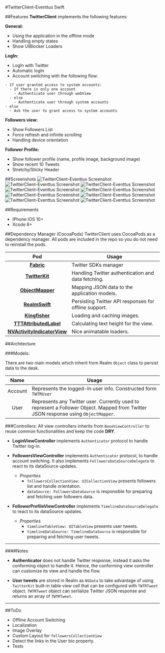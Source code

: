 #TwitterClient-Eventtus Swift

##Features
**TwitterClient** implements the following features:

**General:**

- Using the application in the offline mode
- Handling empty states
- Show UIBlocker Loaders

**LogIn:**

- LogIn with Twitter
- Automatic logIn
- Account switching with the following flow:

```
- If user granted access to system accounts:
  - If there is only one account
    - Authenticate user through webView
  - else
    - Authenticate user through system accounts
- else
  - Ask the user to grant access to system accounts
```
 
**Followers view:**

- Show Followers List
- Force refresh and infinite scrolling
- Handling device orientation


**Follower Profile:**

- Show follower profile (name, profile image, background image)
- Show recent 10 Tweets
- Stretchy/Sticky Header

##Screenshots
![TwitterClient-Eventtus Screenshot](https://s27.postimg.org/xlggbvn2r/Launch_Screen.png)
![TwitterClient-Eventtus Screenshot](https://s27.postimg.org/6owh3k49f/Login.png)
![TwitterClient-Eventtus Screenshot](https://s27.postimg.org/5nw8efn9v/Multi_Account.png)
![TwitterClient-Eventtus Screenshot](https://s27.postimg.org/hjdx5hndf/Error_Handling.png)
![TwitterClient-Eventtus Screenshot](https://s27.postimg.org/8pn0oe0er/Followers_View_Controller.png)
![TwitterClient-Eventtus Screenshot](https://s27.postimg.org/jk92428wj/Switch_Accounts.png)
![TwitterClient-Eventtus Screenshot](https://s27.postimg.org/h5cl5w39v/Empty_Followers.png)
![TwitterClient-Eventtus Screenshot](https://s27.postimg.org/heer9k5g3/Profile_View.png)
![TwitterClient-Eventtus Screenshot](https://s27.postimg.org/s8rlxqz6b/Landscape.png)

##Requirements

- IPhone IOS 10+
- Xcode 8+

##Dependency Manager (CocoaPods)
TwitterClient uses CocoaPods as a dependency manager. All pods are included in the repo so you do not need to reinstall the pods.

Pod           | Usage
:---------------: | -------------
[**Fabric**](https://cocoapods.org/pods/Fabric)  | Twitter SDKs manager
[**TwitterKit**](https://cocoapods.org/pods/TwitterKit)  | Handling Twitter authentication and data fetching.
[**ObjectMapper**](https://github.com/Hearst-DD/ObjectMapper)  | Mapping JSON data to the application models.
[**RealmSwift**](https://github.com/realm/realm-cocoa)  | Persisting Twitter API responses for offline support.
[**Kingfisher**](https://github.com/onevcat/Kingfisher)   | Loading and caching images.
[**TTTAttributedLabel**](https://github.com/TTTAttributedLabel/TTTAttributedLabel)  | Calculating text height for the view.
[**NVActivityIndicatorView**](https://github.com/ninjaprox/NVActivityIndicatorView)  | Nice animatable loaders.


##Architecture

###Models:

There are two main models which inherit from Realm `Object` class to persist data to the desk.

Name            | Usage
:---------------:   | -------------
Account       | Represents the logged-In user info. Constructed form `TWTRUser`
User          | Represents any Twitter user. Currently used to represent a Follower Object. Mapped from Twitter JSON response using `ObjectMapper`.

###Controllers:
All view controllers inherits from `BaseViewController` to reuse common functionalities and keep the code **DRY**.

- **LoginViewController** implements `Authenticator` protocol to handle Twitter log-in. 


- **FollowersViewController**  implements `Authenticator` protocol, to handle account switching. It also implements `FollowersDataSourceDelegate` to react to its dataSource updates.
  
  - *Properties*
    - `followersCollectionView: UICollectionView` presents followers list and handle orientation.
    - `dataSource: FollowersDataSource` is responsible for preparing and fetching user followers data.

- **FollowerProfileViewController** implements `TimelineDataSourceDelegate` to react to its dataSource updates.
  - *Properties*
    - `timelineTableView: UITableView` presents user tweets.
    - `timelineDataSource: TimelineDataSource` is responsible for preparing and fetching user tweets.

---

####Notes
- **Authenticator** does not handle Twitter response, instead it asks the conforming object to handle it. Hence, the conforming view controller can customize its view and handle the flow.

- **User tweets** are stored in Realm as `NSData` to take advantage of using `TwitterKit` built-in table view cell that can be configured with `TWTRTweet` object. `TWTRTweet` object can serlialize Twitter JSON response and returns an array of `TWTRTweet`.

---

##ToDo

- Offline Account Switching
- Localization
- Image Overlay
- Custom Layout for `followersCollectionView`
- Detect the links in the User bio property.
- Tests